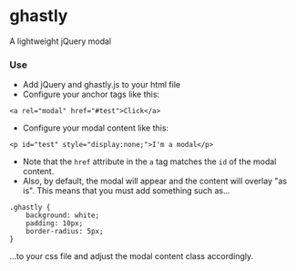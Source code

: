 # ghastly

A lightweight jQuery modal

### Use

* Add jQuery and ghastly.js to your html file
* Configure your anchor tags like this:

```
<a rel="modal" href="#test">Click</a>
```

* Configure your modal content like this:

```
<p id="test" style="display:none;">I'm a modal</p>
```

* Note that the `href` attribute in the `a` tag matches the `id` of the modal content.
* Also, by default, the modal will appear and the content will overlay "as is". This means that you must add something such as...

```
.ghastly {
    background: white;
    padding: 10px;
    border-radius: 5px;
}
```

...to your css file and adjust the modal content class accordingly.
